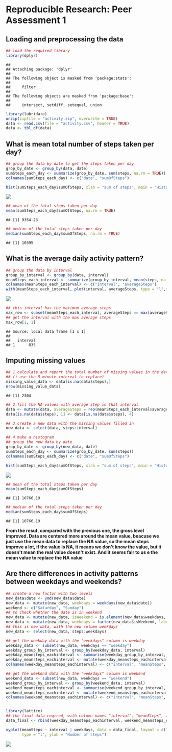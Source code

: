 # Reproducible Research: Peer Assessment 1


## Loading and preprocessing the data

```r
## load the required library
library(dplyr)
```

```
## 
## Attaching package: 'dplyr'
## 
## The following object is masked from 'package:stats':
## 
##     filter
## 
## The following objects are masked from 'package:base':
## 
##     intersect, setdiff, setequal, union
```

```r
library(lubridate)
unzip(zipfile = "activity.zip", overwrite = TRUE)
data <- read.csv(file = "activity.csv", header = TRUE)
data <- tbl_df(data)
```



## What is mean total number of steps taken per day?

```r
## group the data by date to get the steps taken per day
grop_by_date <- group_by(data, date)
sumSteps_each_day <- summarize(grop_by_date, sum(steps, na.rm = TRUE))
colnames(sumSteps_each_day) <- c("date", "sumOfSteps")

hist(sumSteps_each_day$sumOfSteps, xlab = "sum of steps", main = "Histogram of steps each day", breaks = 20, col = "red")
```

![](PA1_template_files/figure-html/sumSteps_each_day-1.png) 

```r
## mean of the total steps taken per day
mean(sumSteps_each_day$sumOfSteps, na.rm = TRUE)
```

```
## [1] 9354.23
```

```r
## median of the total steps taken per day
median(sumSteps_each_day$sumOfSteps, na.rm = TRUE)
```

```
## [1] 10395
```



## What is the average daily activity pattern?

```r
## group the data by interval 
group_by_interval <- group_by(data, interval)
meanSteps_each_interval <- summarize(group_by_interval, mean(steps, na.rm = TRUE))
colnames(meanSteps_each_interval) <- c("interval", "averageSteps")
with(meanSteps_each_interval, plot(interval, averageSteps, type = "l",main = "Time series steps", xlab = "interval", ylab = "steps"))
```

![](PA1_template_files/figure-html/daily_activity_pattern-1.png) 

```r
## this interval has the maximum average steps
max_row <- subset(meanSteps_each_interval, averageSteps == max(averageSteps))
## get the interval with the max average steps
max_row[1, 1]
```

```
## Source: local data frame [1 x 1]
## 
##   interval
## 1      835
```


## Imputing missing values

```r
## 1.calculate and report the total number of missing values in the data set
## (i use the 5-minute interval to replace)
missing_value_data <- data[is.na(data$steps),]
nrow(missing_value_data)
```

```
## [1] 2304
```

```r
## 2.fill the NA values with average step in that interval
data <- mutate(data, averageSteps = rep(meanSteps_each_interval$averageSteps, (nrow(data) /nrow(meanSteps_each_interval)) ))
data[is.na(data$steps), 1] <- data[is.na(data$steps), 4]

## 3.create a new data with the missing values filled in
new_data <- select(data, steps:interval)

## 4.make a histogram
## group the new data by date
grop_by_date <- group_by(new_data, date)
sumSteps_each_day <- summarize(grop_by_date, sum(steps))
colnames(sumSteps_each_day) <- c("date", "sumOfSteps")

hist(sumSteps_each_day$sumOfSteps, xlab = "sum of steps", main = "Histogram of steps each day", breaks = 20, col = "red")
```

![](PA1_template_files/figure-html/new_sumSteps_each_day-1.png) 

```r
## mean of the total steps taken per day
mean(sumSteps_each_day$sumOfSteps)
```

```
## [1] 10766.19
```

```r
## median of the total steps taken per day
median(sumSteps_each_day$sumOfSteps)
```

```
## [1] 10766.19
```
**From the resut, compared with the previous one, the gross level improved. Data are centered more around the mean value, beacuse we just use the mean data to replace the NA value, so the mean steps improve a lot, if the value is NA, it means we don't know the value, but it doesn't mean the real value doesn't exist. And it seems fair to us e the mean value to replace the NA value**


## Are there differences in activity patterns between weekdays and weekends?

```r
## create a new factor with two levels
new_data$date <- ymd(new_data$date)
new_data <- mutate(new_data, weekdays = weekdays(new_data$date))
weekend <- c("Saturday", "Sunday")
## to check whether the date is in weekend
new_data <- mutate(new_data, isWeekend = is.element(new_data$weekdays, weekend))
new_data <- mutate(new_data, weekdays = factor(new_data$isWeekend, labels = c("weekday", "weekend")))
## this is new data, with the new column weekdays
new_data <- select(new_data, steps:weekdays)

## get the weekday data with the "weekdays" column is weekday
weekday_data <- subset(new_data, weekdays == "weekday")
weekday_group_by_interval <- group_by(weekday_data, interval)
weekday_meansteps_eachinterval <- summarise(weekday_group_by_interval, mean(steps))
weekday_meansteps_eachinterval <- mutate(weekday_meansteps_eachinterval, weekdays = rep("weekday", nrow(weekday_meansteps_eachinterval)))
colnames(weekday_meansteps_eachinterval) <- c("interval", "meanSteps", "weekdays")

## get the weekend data with the "weekdays" column is weekend
weekend_data <- subset(new_data, weekdays == "weekend")
weekend_group_by_interval <- group_by(weekend_data, interval)
weekend_meansteps_eachinterval <- summarise(weekend_group_by_interval, mean(steps))
weekend_meansteps_eachinterval <- mutate(weekend_meansteps_eachinterval, weekdays = rep("weekend", nrow(weekend_meansteps_eachinterval)))
colnames(weekend_meansteps_eachinterval) <- c("interval", "meanSteps", "weekdays")


library(lattice)
## the final data reqired, with column names "interval", "meanSteps", and "weekdays"
data_final <- rbind(weekday_meansteps_eachinterval, weekend_meansteps_eachinterval)

xyplot(meanSteps ~ interval | weekdays, data = data_final, layout = c(1, 2), 
       type = "l", ylab = "Number of steps")
```

![](PA1_template_files/figure-html/difference_in_activityPatterns-1.png) 
